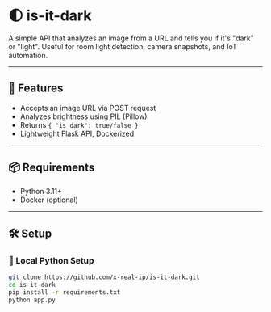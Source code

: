 # 🌓 is-it-dark
A simple API that analyzes an image from a URL and tells you if it's "dark" or "light". Useful for room light detection, camera snapshots, and IoT automation.

---

## 🚀 Features

- Accepts an image URL via POST request
- Analyzes brightness using PIL (Pillow)
- Returns `{ "is_dark": true/false }`
- Lightweight Flask API, Dockerized

---

## 📦 Requirements

- Python 3.11+
- Docker (optional)

---

## 🛠 Setup

### 🔧 Local Python Setup

```bash
git clone https://github.com/x-real-ip/is-it-dark.git
cd is-it-dark
pip install -r requirements.txt
python app.py
```